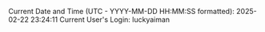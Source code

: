 Current Date and Time (UTC - YYYY-MM-DD HH:MM:SS formatted): 2025-02-22 23:24:11
Current User's Login: luckyaiman
